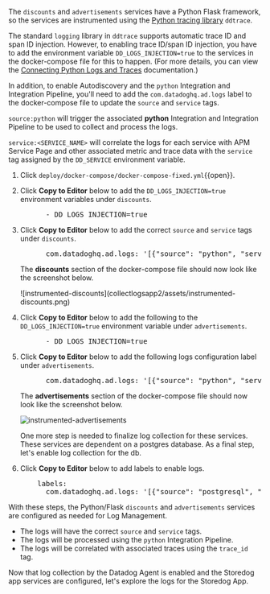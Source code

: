 The `discounts` and `advertisements` services have a Python Flask framework, so the services are instrumented using the <a href="http://pypi.datadoghq.com/trace/docs/web_integrations.html#flask" target="_blank">Python tracing library</a> `ddtrace`. 

The standard `logging` library in `ddtrace` supports automatic trace ID and span ID injection. However, to enabling trace ID/span ID injection, you have to add the environment variable `DD_LOGS_INJECTION=true` to the services in the docker-compose file for this to happen. (For more details, you can view the <a href="https://docs.datadoghq.com/tracing/connect_logs_and_traces/python/#automatically-inject-trace-and-span-ids" target="_blank">Connecting Python Logs and Traces</a> documentation.)

In addition, to enable Autodiscovery and the `python` Integration and Integration Pipeline, you'll need to add the `com.datadoghq.ad.logs` label to the docker-compose file to update the `source` and `service` tags. 

`source:python` will trigger the associated **python** Integration and Integration Pipeline to be used to collect and process the logs.

`service:<SERVICE_NAME>` will correlate the logs for each service with APM Service Page and other associated metric and trace data with the `service` tag assigned by the `DD_SERVICE` environment variable.

1. Click `deploy/docker-compose/docker-compose-fixed.yml`{{open}}. 

2. Click **Copy to Editor** below to add the `DD_LOGS_INJECTION=true` environment variables under `discounts`.

    <pre class="file" data-filename="docker-compose-no-logs.yml" data-target="insert" data-marker="# add discounts env variables">
         - DD_LOGS_INJECTION=true</pre> 

3. Click **Copy to Editor** below to add the correct `source` and `service` tags under `discounts`. 

    <pre class="file" data-filename="docker-compose-no-logs.yml" data-target="insert" data-marker="# add discounts log labels">
         com.datadoghq.ad.logs: '[{"source": "python", "service": "discounts-service"}]'</pre>

    The **discounts** section of the docker-compose file should now look like the screenshot below. 
    
    <p> ![instrumented-discounts](collectlogsapp2/assets/instrumented-discounts.png)

4. Click **Copy to Editor** below to add the following to the `DD_LOGS_INJECTION=true` environment variable under `advertisements`.

    <pre class="file" data-filename="docker-compose-no-logs.yml" data-target="insert" data-marker="# add ads env variables">
         - DD_LOGS_INJECTION=true</pre> 

5. Click **Copy to Editor** below to add the following logs configuration label under `advertisements`. 

    <pre class="file" data-filename="docker-compose-no-logs.yml" data-target="insert" data-marker="# add ads log labels">
         com.datadoghq.ad.logs: '[{"source": "python", "service": "advertisements-service"}]'</pre>

    The **advertisements** section of the docker-compose file should now look like the screenshot below. 
    
    ![instrumented-advertisements](collectlogsapp2/assets/instrumented-advertisements.png)

    One more step is needed to finalize log collection for these services. These services are dependent on a postgres database. As a final step, let's enable log collection for the db.

6. Click **Copy to Editor** below to add labels to enable logs. 

    <pre class="file" data-filename="docker-compose-no-logs.yml" data-target="insert" data-marker="# add db log labels">
       labels:
         com.datadoghq.ad.logs: '[{"source": "postgresql", "service": "postgres"}]'</pre>

With these steps, the Python/Flask `discounts` and `advertisements` services are configured as needed for Log Management. 
- The logs will have the correct `source` and `service` tags.
- The logs will be processed using the `python` Integration Pipeline.
- The logs will be correlated with associated traces using the `trace_id` tag. 

Now that log collection by the Datadog Agent is enabled and the Storedog app services are configured, let's explore the logs for the Storedog App.
